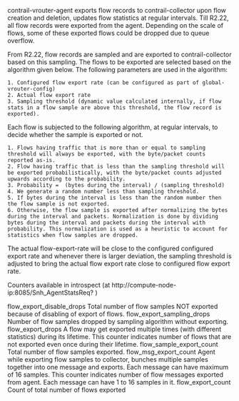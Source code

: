 contrail-vrouter-agent exports flow records to contrail-collector upon flow creation and deletion, updates flow statistics at regular intervals. Till R2.22, all flow records were exported from the agent. Depending on the scale of flows, some of these exported flows could be dropped due to queue overflow.

From R2.22, flow records are sampled and are exported to contrail-collector based on this sampling. The flows to be exported are selected based on the algorithm given below. The following parameters are used in the algorithm:

    1. Configured flow export rate (can be configured as part of global-vrouter-config)
    2. Actual flow export rate
    3. Sampling threshold (dynamic value calculated internally, if flow stats in a flow sample are above this threshold, the flow record is exported).

Each flow is subjected to the following algorithm, at regular intervals, to decide whether the sample is exported or not.
    
    1. Flows having traffic that is more than or equal to sampling threshold will always be exported, with the byte/packet counts reported as-is.
    2. Flow having traffic that is less than the sampling threshold will be exported probabilistically, with the byte/packet counts adjusted upwards according to the probability.
    3. Probability =  (bytes during the interval) / (sampling threshold)
    4. We generate a random number less than sampling threshold.
    5. If bytes during the interval is less than the random number then the flow sample is not exported.
    6. Otherwise, the flow sample is exported after normalizing the bytes during the interval and packets. Normalization is done by dividing bytes during the interval and packets during the interval with probability. This normalization is used as a heuristic to account for statistics when flow samples are dropped.

The actual flow-export-rate will be close to the configured configured export rate and whenever there is larger deviation, the sampling threshold is adjusted to bring the actual flow export rate close to configured flow export rate.

Counters available in introspect (at http://compute-node-ip:8085/Snh_AgentStatsReq? )

flow_export_disable_drops
Total number of flow samples NOT exported because of disabling of export of flows. 
flow_export_sampling_drops
Number of flow samples dropped by sampling algorithm without exporting.
flow_export_drops
A flow may get exported multiple times (with different statistics) during its lifetime. This counter indicates number of flows that are not exported even once during their lifetime.
flow_sample_export_count
Total number of flow samples exported.
flow_msg_export_count
Agent while exporting flow samples to collector, bunches multiple samples together into one message and exports. Each message can have maximum of 16 samples. This counter indicates number of flow messages exported from agent. Each message can have 1 to 16 samples in it.
flow_export_count
Count of total number of flows exported


